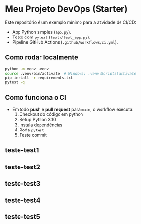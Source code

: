# Meu Projeto DevOps (Starter)

Este repositório é um exemplo mínimo para a atividade de CI/CD:
- App Python simples (`app.py`).
- Teste com `pytest` (`tests/test_app.py`).
- Pipeline GitHub Actions (`.github/workflows/ci.yml`).

## Como rodar localmente
```bash
python -m venv .venv
source .venv/bin/activate  # Windows: .venv\Scripts\activate
pip install -r requirements.txt
pytest -q
```

## Como funciona o CI
- Em todo **push** e **pull request** para `main`, o workflow executa:
  1. Checkout do código em python
  2. Setup Python 3.10
  3. Instala dependências
  4. Roda `pytest`
  5. Teste commit

## teste-test1
## teste-test2
## teste-test3
## teste-test4
## teste-test5

